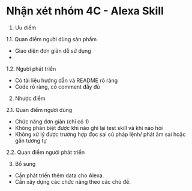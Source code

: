# Nhận xét nhóm 4C - Alexa Skill

1. Ưu điểm

1.1. Quan điểm người dùng sản phẩm

- Giao diện đơn giản dễ sử dụng
- 
1.2. Người phát triển

- Có tài liệu hướng dẫn và README rõ ràng
- Code rõ ràng, có comment đầy đủ

2. Nhược điểm

2.1. Quan điểm người dùng
 
- Chức năng đơn giản (chỉ có 1)
- Không phân biệt được khi nào ghi lại test skill và khi nào hỏi
- Không xử lý được trường hợp đọc sai cú pháp lệnh/ phát âm sai hoặc gần tương tự

2.2. Quan điểm người phát triển

3. Bổ sung
- Cần phát triển thêm data cho Alexa.
- Cần xây dựng các chức năng theo các chủ đề.


